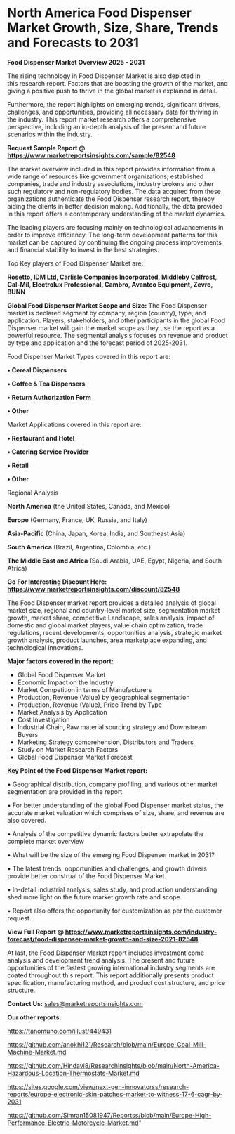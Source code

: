 # North America Food Dispenser Market Growth, Size, Share, Trends and Forecasts to 2031

<Strong> Food Dispenser Market Overview 2025 - 2031</strong>

The rising technology in Food Dispenser Market is also depicted in this research report. Factors that are boosting the growth of the market, and giving a positive push to thrive in the global market is explained in detail.

Furthermore, the report highlights on emerging trends, significant drivers, challenges, and opportunities, providing all necessary data for thriving in the industry. This report market research offers a comprehensive perspective, including an in-depth analysis of the present and future scenarios within the industry.

<strong>Request Sample Report @ <a href=https://www.marketreportsinsights.com/sample/82548>https://www.marketreportsinsights.com/sample/82548</a></strong>

The market overview included in this report provides information from a wide range of resources like government organizations, established companies, trade and industry associations, industry brokers and other such regulatory and non-regulatory bodies. The data acquired from these organizations authenticate the Food Dispenser research report, thereby aiding the clients in better decision making. Additionally, the data provided in this report offers a contemporary understanding of the market dynamics.

The leading players are focusing mainly on technological advancements in order to improve efficiency. The long-term development patterns for this market can be captured by continuing the ongoing process improvements and financial stability to invest in the best strategies.

Top Key players of Food Dispenser Market are:

<strong>Rosetto, IDM Ltd, Carlisle Companies Incorporated, Middleby Celfrost, Cal-Mil, Electrolux Professional, Cambro, Avantco Equipment, Zevro, BUNN</strong>

<strong><b>Global Food Dispenser Market Scope and Size:</b></strong>
The Food Dispenser market is declared segment by company, region (country), type, and application. Players, stakeholders, and other participants in the global Food Dispenser market will gain the market scope as they use the report as a powerful resource. The segmental analysis focuses on revenue and product by type and application and the forecast period of 2025-2031.

Food Dispenser Market Types covered in this report are:

<strong>• Cereal Dispensers

• Coffee & Tea Dispensers

• Return Authorization Form

• Other</strong>

Market Applications covered in this report are:

<strong>• Restaurant and Hotel

• Catering Service Provider

• Retail

• Other</strong> 

Regional Analysis

<strong>North America</strong> (the United States, Canada, and Mexico)

<strong>Europe</strong> (Germany, France, UK, Russia, and Italy)

<strong>Asia-Pacific</strong> (China, Japan, Korea, India, and Southeast Asia)

<strong>South America</strong> (Brazil, Argentina, Colombia, etc.)

<strong>The Middle East and Africa</strong> (Saudi Arabia, UAE, Egypt, Nigeria, and South Africa)

<strong>Go For Interesting Discount Here: <a href=https://www.marketreportsinsights.com/discount/82548>https://www.marketreportsinsights.com/discount/82548</a></strong>

The Food Dispenser market report provides a detailed analysis of global market size, regional and country-level market size, segmentation market growth, market share, competitive Landscape, sales analysis, impact of domestic and global market players, value chain optimization, trade regulations, recent developments, opportunities analysis, strategic market growth analysis, product launches, area marketplace expanding, and technological innovations.

<strong><b>Major factors covered in the report:</b></strong>
<ul>
  <li>Global Food Dispenser Market </li>
  <li>Economic Impact on the Industry</li>
  <li>Market Competition in terms of Manufacturers</li>
  <li>Production, Revenue (Value) by geographical segmentation</li>
  <li>Production, Revenue (Value), Price Trend by Type</li>
  <li>Market Analysis by Application</li>
  <li>Cost Investigation</li>
  <li>Industrial Chain, Raw material sourcing strategy and Downstream Buyers</li>
  <li>Marketing Strategy comprehension, Distributors and Traders</li>
  <li>Study on Market Research Factors</li>
  <li>Global Food Dispenser Market Forecast</li>
</ul>

<strong><b>Key Point of the Food Dispenser Market report:</b></strong>

• Geographical distribution, company profiling, and various other market segmentation are provided in the report.

• For better understanding of the global Food Dispenser market status, the accurate market valuation which comprises of size, share, and revenue are also covered.

• Analysis of the competitive dynamic factors better extrapolate the complete market overview

• What will be the size of the emerging Food Dispenser market in 2031?

• The latest trends, opportunities and challenges, and growth drivers provide better construal of the Food Dispenser Market.

• In-detail industrial analysis, sales study, and production understanding shed more light on the future market growth rate and scope.

• Report also offers the opportunity for customization as per the customer request.

<strong><b>View Full Report @ <a href=https://www.marketreportsinsights.com/industry-forecast/food-dispenser-market-growth-and-size-2021-82548>https://www.marketreportsinsights.com/industry-forecast/food-dispenser-market-growth-and-size-2021-82548</a></b></strong>


At last, the Food Dispenser Market report includes investment come analysis and development trend analysis. The present and future opportunities of the fastest growing international industry segments are coated throughout this report. This report additionally presents product specification, manufacturing method, and product cost structure, and price structure.

<strong>Contact Us:</strong>
sales@marketreportsinsights.com

<strong>Our other reports:</strong>

<a href=https://tanomuno.com/illust/449431>https://tanomuno.com/illust/449431</a>

<a href=https://github.com/anokhi121/Research/blob/main/Europe-Coal-Mill-Machine-Market.md>https://github.com/anokhi121/Research/blob/main/Europe-Coal-Mill-Machine-Market.md</a>

<a href=https://github.com/Hindavi8/Researchinsights/blob/main/North-America-Hazardous-Location-Thermostats-Market.md>https://github.com/Hindavi8/Researchinsights/blob/main/North-America-Hazardous-Location-Thermostats-Market.md</a>

<a href=https://sites.google.com/view/next-gen-innovatorss/research-reports/europe-electronic-skin-patches-market-to-witness-17-6-cagr-by-2031>https://sites.google.com/view/next-gen-innovatorss/research-reports/europe-electronic-skin-patches-market-to-witness-17-6-cagr-by-2031</a>

<a href=https://github.com/Simran15081947/Reportss/blob/main/Europe-High-Performance-Electric-Motorcycle-Market.md>https://github.com/Simran15081947/Reportss/blob/main/Europe-High-Performance-Electric-Motorcycle-Market.md</a>"
